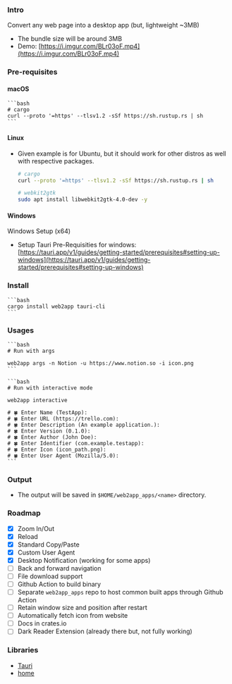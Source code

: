 ### Intro

Convert any web page into a desktop app (but, lightweight ~3MB)

-   The bundle size will be around 3MB
-   Demo: [https://i.imgur.com/BLr03oF.mp4](https://i.imgur.com/BLr03oF.mp4)

### Pre-requisites

#### macOS

    ```bash
    # cargo
    curl --proto '=https' --tlsv1.2 -sSf https://sh.rustup.rs | sh
    ```

#### Linux

-   Given example is for Ubuntu, but it should work for other distros as well with respective packages.

    ```bash
    # cargo
    curl --proto '=https' --tlsv1.2 -sSf https://sh.rustup.rs | sh

    # webkit2gtk
    sudo apt install libwebkit2gtk-4.0-dev -y
    ```

#### Windows

Windows Setup (x64)

-   Setup Tauri Pre-Requisities for windows: [https://tauri.app/v1/guides/getting-started/prerequisites#setting-up-windows](https://tauri.app/v1/guides/getting-started/prerequisites#setting-up-windows)

### Install

    ```bash
    cargo install web2app tauri-cli
    ```

### Usages

    ```bash
    # Run with args

    web2app args -n Notion -u https://www.notion.so -i icon.png
    ```

    ```bash
    # Run with interactive mode

    web2app interactive

    # 🍀 Enter Name (TestApp):
    # 🍀 Enter URL (https://trello.com):
    # 🍀 Enter Description (An example application.):
    # 🍀 Enter Version (0.1.0):
    # 🍀 Enter Author (John Doe):
    # 🍀 Enter Identifier (com.example.testapp):
    # 🍀 Enter Icon (icon_path.png):
    # 🍀 Enter User Agent (Mozilla/5.0):
    ```

### Output

-   The output will be saved in `$HOME/web2app_apps/<name>` directory.

### Roadmap

-   [x] Zoom In/Out
-   [x] Reload
-   [x] Standard Copy/Paste
-   [x] Custom User Agent
-   [x] Desktop Notification (working for some apps)
-   [ ] Back and forward navigation
-   [ ] File download support
-   [ ] Github Action to build binary
-   [ ] Separate `web2app_apps` repo to host common built apps through Github Action
-   [ ] Retain window size and position after restart
-   [ ] Automatically fetch icon from website
-   [ ] Docs in crates.io
-   [ ] Dark Reader Extension (already there but, not fully working)

### Libraries

-   [Tauri](https://github.com/tauri-apps/tauri)
-   [home](https://github.com/brson/home)
